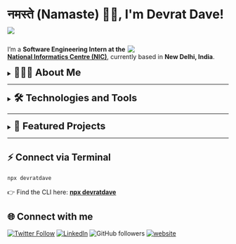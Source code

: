 # नमस्ते (Namaste) 🙏🏻, I'm Devrat Dave!  <img src="https://media.giphy.com/media/v1.Y2lkPTc5MGI3NjExdTRobGs1NDVkeGwxc2xmcXQxMGs2YWlneXdoNnBkeGdndHIzY3hmNCZlcD12MV9zdGlja2Vyc19zZWFyY2gmY3Q9cw/IdyAQJVN2kVPNUrojM/giphy.gif" width="30"/>

<img align='right' src="https://media.giphy.com/media/v1.Y2lkPTc5MGI3NjExazI0djRvbzU5ZTk0MHlmbWlidjEzcjd0ZzRlcW9kc3QxNGxoYTZ2MSZlcD12MV9zdGlja2Vyc19zZWFyY2gmY3Q9cw/Jqy5D7DFs0i5EPkWfV/giphy.gif" width="230"/>

I’m a **Software Engineering Intern at the [National Informatics Centre (NIC)](https://www.nic.gov.in/)**, currently based in **New Delhi, India**.  


<details>

<summary><b style="font-size:22px">👨🏻‍💻 About Me </b></summary> 
<br/>
<ul>
<li>🚀 I craft modern, scalable applications with <b>React</b>, <b>Next.js</b>, and <b>TypeScript</b> </li> 
<li>💡 Experienced in architecting backends with <b>Node.js</b>, <b>Express.js</b>, <b>Flask</b>, <b>PostgreSQL</b>, <b>MongoDB</b>, <b>Prisma</b>, <b>WebSockets</b> </li> 
<li>📊 Worked on <b>API design</b>, <b>system architecture</b>, and <b>ML workflows</b> (using libraries like scikit-learn)  </li>
<li>🌱 Currently exploring <b>cloud-native development</b>, <b>DevOps</b>, and <b>system design patterns</b> </li> 
<li>🤝 Strong believer in <b>open-source collaboration</b> and building tools that solve real-world problems.</li> 

</ul>

<p>I believe in writing clean, efficient, and maintainable code — and I’m always excited to push the boundaries of what technology can achieve. </p>
</details>
 



---

<details>

<summary><b style="font-size:22px">🛠️ Technologies and Tools   </b></summary> 
<br/>
<p align="left">
  <a href="https://www.typescriptlang.org/" target="_blank"><img src="public/typescript.png" alt="TypeScript" width="40" height="40" /></a>
  <a href="https://reactjs.org/" target="_blank"><img src="public/react.png" alt="React" width="40" height="40"/></a>
  <a href="https://nextjs.org/" target="_blank"><img src="public/nextjs.png" alt="Next.js" width="40" height="40"/></a>
  <a href="https://developer.mozilla.org/docs/Web/JavaScript" target="_blank"><img src="public/javascript.png" alt="JavaScript" width="40" height="40"/></a>
  <a href="https://nodejs.org" target="_blank"><img src="public/nodejs.png" alt="Node.js" width="40" height="40"/></a>
  <a href="https://expressjs.com" target="_blank"><img src="public/expressjs.png" alt="Express.js" width="40" height="40"/></a>
  <a href="https://www.postgresql.org/" target="_blank"><img src="public/postgresql.png" alt="PostgreSQL" width="40" height="40"/></a>
  <a href="https://www.prisma.io/" target="_blank"><img src="public/prismaorm.png" alt="Prisma ORM" width="40" height="40"/></a>
  <a href="https://tailwindcss.com/" target="_blank"><img src="public/tailwindcss.png" alt="Tailwind CSS" width="40" height="40"/></a>
  <a href="https://www.mongodb.com/" target="_blank"><img src="public/mongodb.png" alt="MongoDB" width="40" height="40"/></a>
  <a href="https://www.python.org/" target="_blank"><img src="public/python.png" alt="Python" width="40" height="40"/></a>
  <a href="https://www.postman.com/" target="_blank"><img src="public/postman.png" alt="Postman" width="40" height="40"/></a>
  <a href="https://git-scm.com/" target="_blank"><img src="public/git.png" alt="Git" width="40" height="40"/></a>
  <a href="https://scikit-learn.org/stable/" target="_blank"><img src="public/scikit-learn.png" alt="scikit-learn" width="40" height="40"/></a>
  <a href="https://developer.mozilla.org/docs/Web/HTML" target="_blank"><img src="public/html5.png" alt="HTML5" width="40" height="40"/></a>
  <a href="https://developer.mozilla.org/docs/Web/CSS" target="_blank"><img src="public/css3.png" alt="CSS3" width="40" height="40"/></a>
  <a href="https://webpack.js.org/" target="_blank"><img src="public/webpack.png" alt="Webpack" width="40" height="40"/></a>
</p>
</details>

---

<details>

<summary><b style="font-size:22px">📌 Featured Projects</b></summary> 
<br/>

- 🔹 [**Networq**](https://github.com/devratdave/networq) | [🌐 Live Demo](https://networq-five.vercel.app/)  
   A **professional networking platform** built with **Next.js App Router, PostgreSQL, and Prisma**.  
   Features include authentication with **Clerk**, file uploads, server actions, caching, optimistic UI updates, and modern UI with **Tailwind + Shadcn UI**.  

- 🔹 [**ChatR**](https://github.com/devratdave/ChatR) | [🌐 Live Demo](https://chatr-f1yp.onrender.com/)  
   A **full-stack chat and video calling app** with real-time messaging, group/1-on-1 video calls, screen sharing, and JWT-based authentication.  
   Powered by **React, Express, MongoDB, TailwindCSS, Zustand, and Stream APIs**. Built for scalability with error handling and global state management.  

- 🔹 [**Portfolio Website**](https://portfolio-topaz-tau-21.vercel.app/)  
   My personal portfolio built with **Next.js** and **Tailwind CSS**, showcasing my projects, skills, and journey.  

</details>

---

## ⚡ Connect via Terminal  

```bash
npx devratdave
```
👉 Find the CLI here: **[npx devratdave](https://github.com/devratdave/business-card)**

## 🌐 Connect with me

[![Twitter Follow](https://img.shields.io/twitter/follow/misteranmol?label=Follow)](https://x.com/intent/follow?screen_name=dave_devrat)
[![Linkedln](https://img.shields.io/badge/LinkedIn-0077B5?style=flat-square&logo=linkedin&logoColor=white)](https://www.linkedin.com/in/devratdave/)
![GitHub followers](https://shields.io/github/followers/devratdave?label=Follow&style=social)
[![website](https://img.shields.io/badge/Portfolio-%23009688.svg?&style=flat-square&logo=Google-Chrome&logoColor=white&link=https://portfolio-topaz-tau-21.vercel.app/)](https://portfolio-topaz-tau-21.vercel.app/)

<!-- ![Devrat's GitHub stats](https://github-readme-stats.vercel.app/api?username=devratdave&show_icons=true&theme=radical) -->
